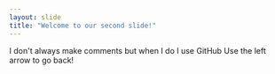 ```yaml
---
layout: slide
title: "Welcome to our second slide!"
---
```

I don't always make comments but when I do I use GitHub
Use the left arrow to go back!
